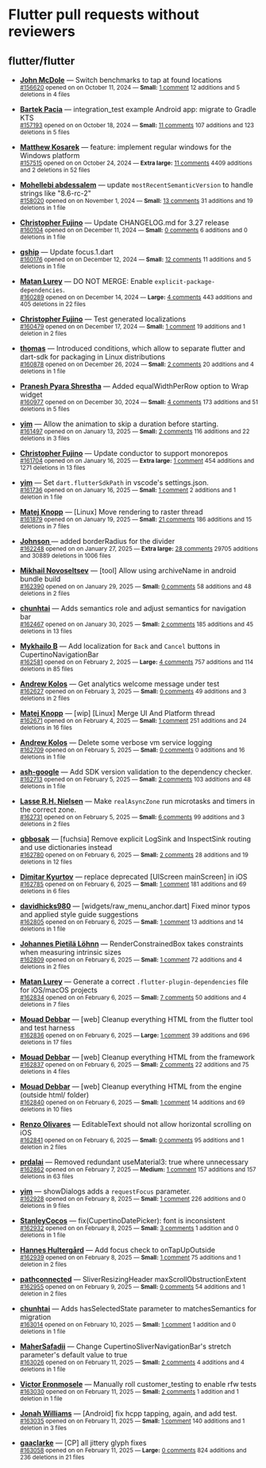 # Flutter pull requests without reviewers

## flutter/flutter

* **[John McDole](https://github.com/jtmcdole)** &mdash; Switch benchmarks to tap at found locations<br />
  <sub>[#156620](https://github.com/flutter/flutter/pull/156620) opened on on October 11, 2024 &mdash; **Small:** [1 comment](https://github.com/flutter/flutter/pull/156620) 12 additions and 5 deletions in 4 files</sub><br />

* **[Bartek Pacia](https://github.com/bartekpacia)** &mdash; integration_test example Android app: migrate to Gradle KTS<br />
  <sub>[#157193](https://github.com/flutter/flutter/pull/157193) opened on on October 18, 2024 &mdash; **Small:** [11 comments](https://github.com/flutter/flutter/pull/157193) 107 additions and 123 deletions in 5 files</sub><br />

* **[Matthew Kosarek](https://github.com/mattkae)** &mdash; feature: implement regular windows for the Windows platform<br />
  <sub>[#157515](https://github.com/flutter/flutter/pull/157515) opened on on October 24, 2024 &mdash; **Extra large:** [11 comments](https://github.com/flutter/flutter/pull/157515) 4409 additions and 2 deletions in 52 files</sub><br />

* **[Mohellebi abdessalem](https://github.com/AbdeMohlbi)** &mdash; update `mostRecentSemanticVersion` to handle strings like "8.6-rc-2"<br />
  <sub>[#158020](https://github.com/flutter/flutter/pull/158020) opened on on November 1, 2024 &mdash; **Small:** [13 comments](https://github.com/flutter/flutter/pull/158020) 31 additions and 19 deletions in 1 file</sub><br />

* **[Christopher Fujino](https://github.com/christopherfujino)** &mdash; Update CHANGELOG.md for 3.27 release<br />
  <sub>[#160104](https://github.com/flutter/flutter/pull/160104) opened on on December 11, 2024 &mdash; **Small:** [0 comments](https://github.com/flutter/flutter/pull/160104) 6 additions and 0 deletions in 1 file</sub><br />

* **[gship](https://github.com/gship)** &mdash; Update focus.1.dart<br />
  <sub>[#160176](https://github.com/flutter/flutter/pull/160176) opened on on December 12, 2024 &mdash; **Small:** [12 comments](https://github.com/flutter/flutter/pull/160176) 11 additions and 5 deletions in 1 file</sub><br />

* **[Matan Lurey](https://github.com/matanlurey)** &mdash; DO NOT MERGE: Enable `explicit-package-dependencies`.<br />
  <sub>[#160289](https://github.com/flutter/flutter/pull/160289) opened on on December 14, 2024 &mdash; **Large:** [4 comments](https://github.com/flutter/flutter/pull/160289) 443 additions and 405 deletions in 22 files</sub><br />

* **[Christopher Fujino](https://github.com/christopherfujino)** &mdash; Test generated localizations<br />
  <sub>[#160479](https://github.com/flutter/flutter/pull/160479) opened on on December 17, 2024 &mdash; **Small:** [1 comment](https://github.com/flutter/flutter/pull/160479) 19 additions and 1 deletion in 2 files</sub><br />

* **[thomas](https://github.com/thomasrahimi)** &mdash; Introduced conditions, which allow to separate flutter and dart-sdk for packaging in Linux distributions<br />
  <sub>[#160878](https://github.com/flutter/flutter/pull/160878) opened on on December 26, 2024 &mdash; **Small:** [2 comments](https://github.com/flutter/flutter/pull/160878) 20 additions and 4 deletions in 1 file</sub><br />

* **[Pranesh Pyara Shrestha](https://github.com/praneshp1org)** &mdash; Added equalWidthPerRow option to Wrap widget<br />
  <sub>[#160977](https://github.com/flutter/flutter/pull/160977) opened on on December 30, 2024 &mdash; **Small:** [4 comments](https://github.com/flutter/flutter/pull/160977) 173 additions and 51 deletions in 5 files</sub><br />

* **[yim](https://github.com/yiiim)** &mdash; Allow the animation to skip a duration before starting.<br />
  <sub>[#161497](https://github.com/flutter/flutter/pull/161497) opened on on January 13, 2025 &mdash; **Small:** [2 comments](https://github.com/flutter/flutter/pull/161497) 116 additions and 22 deletions in 3 files</sub><br />

* **[Christopher Fujino](https://github.com/christopherfujino)** &mdash; Update conductor to support monorepos<br />
  <sub>[#161704](https://github.com/flutter/flutter/pull/161704) opened on on January 16, 2025 &mdash; **Extra large:** [1 comment](https://github.com/flutter/flutter/pull/161704) 454 additions and 1271 deletions in 13 files</sub><br />

* **[yim](https://github.com/yiiim)** &mdash; Set `dart.flutterSdkPath` in vscode's settings.json.<br />
  <sub>[#161736](https://github.com/flutter/flutter/pull/161736) opened on on January 16, 2025 &mdash; **Small:** [1 comment](https://github.com/flutter/flutter/pull/161736) 2 additions and 1 deletion in 1 file</sub><br />

* **[Matej Knopp](https://github.com/knopp)** &mdash; [Linux] Move rendering to raster thread<br />
  <sub>[#161879](https://github.com/flutter/flutter/pull/161879) opened on on January 19, 2025 &mdash; **Small:** [21 comments](https://github.com/flutter/flutter/pull/161879) 186 additions and 15 deletions in 7 files</sub><br />

* **[Johnson ](https://github.com/johnson1940)** &mdash; added borderRadius for the divider<br />
  <sub>[#162248](https://github.com/flutter/flutter/pull/162248) opened on on January 27, 2025 &mdash; **Extra large:** [28 comments](https://github.com/flutter/flutter/pull/162248) 29705 additions and 30889 deletions in 1006 files</sub><br />

* **[Mikhail Novoseltsev](https://github.com/Sameri11)** &mdash; [tool] Allow using archiveName in android bundle build<br />
  <sub>[#162390](https://github.com/flutter/flutter/pull/162390) opened on on January 29, 2025 &mdash; **Small:** [0 comments](https://github.com/flutter/flutter/pull/162390) 58 additions and 48 deletions in 2 files</sub><br />

* **[chunhtai](https://github.com/chunhtai)** &mdash; Adds semantics role and adjust semantics for navigation bar<br />
  <sub>[#162467](https://github.com/flutter/flutter/pull/162467) opened on on January 30, 2025 &mdash; **Small:** [2 comments](https://github.com/flutter/flutter/pull/162467) 185 additions and 45 deletions in 13 files</sub><br />

* **[Mykhailo B](https://github.com/Michae1Weiss)** &mdash; Add localization for `Back` and `Cancel` buttons in CupertinoNavigationBar<br />
  <sub>[#162581](https://github.com/flutter/flutter/pull/162581) opened on on February 2, 2025 &mdash; **Large:** [4 comments](https://github.com/flutter/flutter/pull/162581) 757 additions and 114 deletions in 85 files</sub><br />

* **[Andrew Kolos](https://github.com/andrewkolos)** &mdash; Get analytics welcome message under test<br />
  <sub>[#162627](https://github.com/flutter/flutter/pull/162627) opened on on February 3, 2025 &mdash; **Small:** [0 comments](https://github.com/flutter/flutter/pull/162627) 49 additions and 3 deletions in 2 files</sub><br />

* **[Matej Knopp](https://github.com/knopp)** &mdash; [wip] [Linux] Merge UI And Platform thread<br />
  <sub>[#162671](https://github.com/flutter/flutter/pull/162671) opened on on February 4, 2025 &mdash; **Small:** [1 comment](https://github.com/flutter/flutter/pull/162671) 251 additions and 24 deletions in 16 files</sub><br />

* **[Andrew Kolos](https://github.com/andrewkolos)** &mdash; Delete some verbose vm service logging<br />
  <sub>[#162709](https://github.com/flutter/flutter/pull/162709) opened on on February 5, 2025 &mdash; **Small:** [0 comments](https://github.com/flutter/flutter/pull/162709) 0 additions and 16 deletions in 1 file</sub><br />

* **[ash-google](https://github.com/ash-google)** &mdash; Add SDK version validation to the dependency checker.<br />
  <sub>[#162713](https://github.com/flutter/flutter/pull/162713) opened on on February 5, 2025 &mdash; **Small:** [2 comments](https://github.com/flutter/flutter/pull/162713) 103 additions and 48 deletions in 1 file</sub><br />

* **[Lasse R.H. Nielsen](https://github.com/lrhn)** &mdash; Make `realAsyncZone` run microtasks and timers in the correct zone.<br />
  <sub>[#162731](https://github.com/flutter/flutter/pull/162731) opened on on February 5, 2025 &mdash; **Small:** [6 comments](https://github.com/flutter/flutter/pull/162731) 99 additions and 3 deletions in 2 files</sub><br />

* **[gbbosak](https://github.com/gbbosak)** &mdash; [fuchsia] Remove explicit LogSink and InspectSink routing and use dictionaries instead<br />
  <sub>[#162780](https://github.com/flutter/flutter/pull/162780) opened on on February 6, 2025 &mdash; **Small:** [2 comments](https://github.com/flutter/flutter/pull/162780) 28 additions and 19 deletions in 12 files</sub><br />

* **[Dimitar Kyurtov](https://github.com/dkyurtov)** &mdash; replace deprecated [UIScreen mainScreen] in iOS<br />
  <sub>[#162785](https://github.com/flutter/flutter/pull/162785) opened on on February 6, 2025 &mdash; **Small:** [1 comment](https://github.com/flutter/flutter/pull/162785) 181 additions and 69 deletions in 6 files</sub><br />

* **[davidhicks980](https://github.com/davidhicks980)** &mdash; [widgets/raw_menu_anchor.dart] Fixed minor typos and applied style guide suggestions<br />
  <sub>[#162805](https://github.com/flutter/flutter/pull/162805) opened on on February 6, 2025 &mdash; **Small:** [1 comment](https://github.com/flutter/flutter/pull/162805) 13 additions and 14 deletions in 1 file</sub><br />

* **[Johannes Pietilä Löhnn](https://github.com/lohnn)** &mdash; RenderConstrainedBox takes constraints when measuring intrinsic sizes<br />
  <sub>[#162809](https://github.com/flutter/flutter/pull/162809) opened on on February 6, 2025 &mdash; **Small:** [1 comment](https://github.com/flutter/flutter/pull/162809) 72 additions and 4 deletions in 2 files</sub><br />

* **[Matan Lurey](https://github.com/matanlurey)** &mdash; Generate a correct `.flutter-plugin-dependencies` file for iOS/macOS projects<br />
  <sub>[#162834](https://github.com/flutter/flutter/pull/162834) opened on on February 6, 2025 &mdash; **Small:** [7 comments](https://github.com/flutter/flutter/pull/162834) 50 additions and 4 deletions in 7 files</sub><br />

* **[Mouad Debbar](https://github.com/mdebbar)** &mdash; [web] Cleanup everything HTML from the flutter tool and test harness<br />
  <sub>[#162836](https://github.com/flutter/flutter/pull/162836) opened on on February 6, 2025 &mdash; **Large:** [1 comment](https://github.com/flutter/flutter/pull/162836) 39 additions and 696 deletions in 17 files</sub><br />

* **[Mouad Debbar](https://github.com/mdebbar)** &mdash; [web] Cleanup everything HTML from the framework<br />
  <sub>[#162837](https://github.com/flutter/flutter/pull/162837) opened on on February 6, 2025 &mdash; **Small:** [2 comments](https://github.com/flutter/flutter/pull/162837) 22 additions and 75 deletions in 4 files</sub><br />

* **[Mouad Debbar](https://github.com/mdebbar)** &mdash; [web] Cleanup everything HTML from the engine (outside html/ folder)<br />
  <sub>[#162840](https://github.com/flutter/flutter/pull/162840) opened on on February 6, 2025 &mdash; **Small:** [1 comment](https://github.com/flutter/flutter/pull/162840) 14 additions and 69 deletions in 10 files</sub><br />

* **[Renzo Olivares](https://github.com/Renzo-Olivares)** &mdash; EditableText should not allow horizontal scrolling on iOS<br />
  <sub>[#162841](https://github.com/flutter/flutter/pull/162841) opened on on February 6, 2025 &mdash; **Small:** [0 comments](https://github.com/flutter/flutter/pull/162841) 95 additions and 1 deletion in 2 files</sub><br />

* **[prdalai](https://github.com/prdalai)** &mdash; Removed redundant useMaterial3: true where unnecessary<br />
  <sub>[#162862](https://github.com/flutter/flutter/pull/162862) opened on on February 7, 2025 &mdash; **Medium:** [1 comment](https://github.com/flutter/flutter/pull/162862) 157 additions and 157 deletions in 63 files</sub><br />

* **[yim](https://github.com/yiiim)** &mdash; showDialogs adds a `requestFocus` parameter.<br />
  <sub>[#162928](https://github.com/flutter/flutter/pull/162928) opened on on February 8, 2025 &mdash; **Small:** [1 comment](https://github.com/flutter/flutter/pull/162928) 226 additions and 0 deletions in 9 files</sub><br />

* **[StanleyCocos](https://github.com/StanleyCocos)** &mdash; fix(CupertinoDatePicker): font is inconsistent<br />
  <sub>[#162932](https://github.com/flutter/flutter/pull/162932) opened on on February 8, 2025 &mdash; **Small:** [3 comments](https://github.com/flutter/flutter/pull/162932) 1 addition and 0 deletions in 1 file</sub><br />

* **[Hannes Hultergård](https://github.com/Hannnes1)** &mdash; Add focus check to onTapUpOutside<br />
  <sub>[#162939](https://github.com/flutter/flutter/pull/162939) opened on on February 8, 2025 &mdash; **Small:** [1 comment](https://github.com/flutter/flutter/pull/162939) 75 additions and 1 deletion in 2 files</sub><br />

* **[pathconnected](https://github.com/pathconnected)** &mdash; SliverResizingHeader maxScrollObstructionExtent<br />
  <sub>[#162955](https://github.com/flutter/flutter/pull/162955) opened on on February 9, 2025 &mdash; **Small:** [0 comments](https://github.com/flutter/flutter/pull/162955) 54 additions and 1 deletion in 2 files</sub><br />

* **[chunhtai](https://github.com/chunhtai)** &mdash; Adds hasSelectedState parameter to matchesSemantics for migration<br />
  <sub>[#163014](https://github.com/flutter/flutter/pull/163014) opened on on February 10, 2025 &mdash; **Small:** [1 comment](https://github.com/flutter/flutter/pull/163014) 1 addition and 0 deletions in 1 file</sub><br />

* **[MaherSafadii](https://github.com/MaherSafadii)** &mdash; Change CupertinoSliverNavigationBar's stretch parameter's default value to true<br />
  <sub>[#163026](https://github.com/flutter/flutter/pull/163026) opened on on February 11, 2025 &mdash; **Small:** [2 comments](https://github.com/flutter/flutter/pull/163026) 4 additions and 4 deletions in 1 file</sub><br />

* **[Victor Eronmosele](https://github.com/victoreronmosele)** &mdash; Manually roll customer_testing to enable rfw tests<br />
  <sub>[#163030](https://github.com/flutter/flutter/pull/163030) opened on on February 11, 2025 &mdash; **Small:** [2 comments](https://github.com/flutter/flutter/pull/163030) 1 addition and 1 deletion in 1 file</sub><br />

* **[Jonah Williams](https://github.com/jonahwilliams)** &mdash; [Android] fix hcpp tapping, again, and add test.<br />
  <sub>[#163035](https://github.com/flutter/flutter/pull/163035) opened on on February 11, 2025 &mdash; **Small:** [1 comment](https://github.com/flutter/flutter/pull/163035) 140 additions and 1 deletion in 3 files</sub><br />

* **[gaaclarke](https://github.com/gaaclarke)** &mdash; [CP] all jittery glyph fixes<br />
  <sub>[#163058](https://github.com/flutter/flutter/pull/163058) opened on on February 11, 2025 &mdash; **Large:** [0 comments](https://github.com/flutter/flutter/pull/163058) 824 additions and 236 deletions in 21 files</sub><br />

